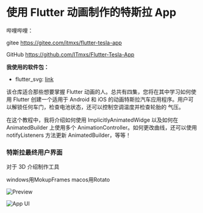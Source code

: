 # 使用 Flutter 动画制作的特斯拉  App 

哔哩哔哩：



gitee  https://gitee.com/itmxs/flutter-tesla-app

GitHub https://github.com/ITmxs/Flutter-Tesla-App

**我使用的软件包：**

- flutter_svg: [link](https://pub.dev/packages/flutter_svg)

该仓库适合那些想要掌握 Flutter 动画的人。总共有四集，您将在其中学习如何使用 Flutter 创建一个适用于 Android 和 iOS 的动画特斯拉汽车应用程序。用户可以解锁任何车门，检查电池状态，还可以控制空调温度并检查轮胎的 气压。

在这个教程中，我将介绍如何使用 ImplicitlyAnimatedWidge 以及如何在 AnimatedBuilder 上使用多个 AnimationController。如何更改曲线，还可以使用 notifyListeners 方法更新 AnimatedBuilder，等等！

### 特斯拉最终用户界面

对于 3D 介绍制作工具

windows用MokupFrames
macos用Rotato

![Preview](https://luckly007.oss-cn-beijing.aliyuncs.com/img/gif.gif)

![App UI](https://luckly007.oss-cn-beijing.aliyuncs.com/img/ui.png)

